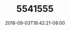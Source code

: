---
title: 5541555
date: 2018-09-03T18:42:21-08:00
draft: false
name: 黒羽イヴ
img_url: https://cdn.u1.huluxia.com/g4/M02/63/DC/rBAAdmHwCOOAEm-jAANlrX04tcc776.png
original_fn: DSCF0454.jpg
tags:
- 黒羽イヴ

---